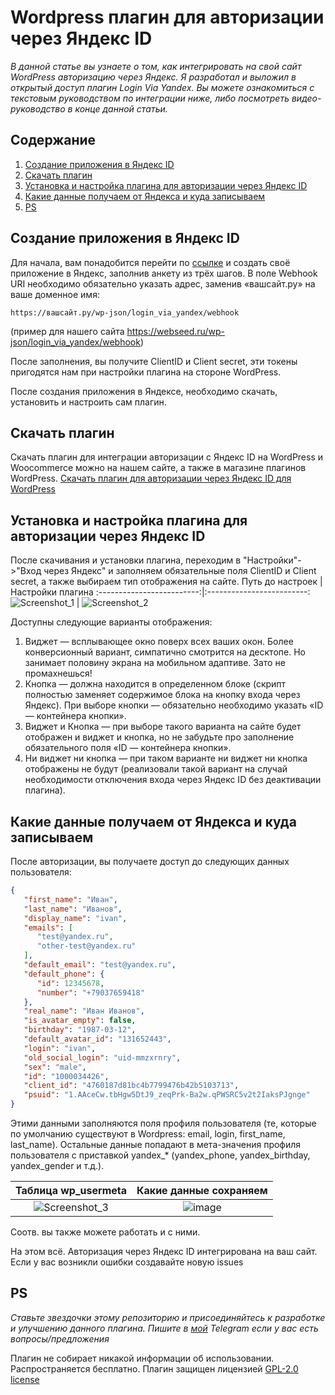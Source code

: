 # Wordpress плагин для авторизации через Яндекс  ID

*В данной статье вы узнаете о том, как интегрировать на свой сайт WordPress авторизацию через Яндекс. Я разработал и выложил в открытый доступ плагин Login Via Yandex. Вы можете ознакомиться с текстовым руководством по интеграции ниже, либо посмотреть видео-руководство в конце данной статьи.*

## Содержание
1. [Создание приложения в Яндекс ID](#создание-приложения-в-яндекс-id)
2. [Скачать плагин](#скачать-плагин)
3. [Установка и настройка плагина для авторизации через Яндекс ID](#установка-и-настройка-плагина-для-авторизации-через-яндекс-id)
4. [Какие данные получаем от Яндекса и куда записываем](#какие-данные-получаем-от-яндекса-и-куда-записываем)
5. [PS](#ps)

## Создание приложения в Яндекс ID
Для начала, вам понадобится перейти по [ссылке](https://oauth.yandex.ru/client/new/id/) и создать своё приложение в Яндекс, заполнив анкету из трёх шагов. В поле Webhook URI необходимо обязательно указать адрес, заменив «вашсайт.ру» на ваше доменное имя:
```text
https://вашсайт.ру/wp-json/login_via_yandex/webhook
```
(пример для нашего сайта https://webseed.ru/wp-json/login_via_yandex/webhook)

После заполнения, вы получите ClientID и Client secret, эти токены пригодятся нам при настройки плагина на стороне WordPress.

После создания приложения в Яндексе, необходимо скачать, установить и настроить сам плагин.
## Скачать плагин
Скачать плагин для интеграции авторизации с Яндекс ID на WordPress и Woocommerce можно на нашем сайте, а также в магазине плагинов WordPress.
[Скачать плагин для авторизации через Яндекс ID для WordPress](https://webseed.ru/blog/wordpress-plagin-dlya-avtorizaczii-cherez-yandeks-id)

## Установка и настройка плагина для авторизации через Яндекс ID
После скачивания и установки плагина, переходим в "Настройки"->"Вход через Яндекс" и заполняем обязательные поля ClientID и Client secret, а также выбираем тип отображения на сайте. 
Путь до настроек             |  Настройки плагина
:-------------------------:|:-------------------------:
![Screenshot_1](https://github.com/user-attachments/assets/d518b4eb-4781-413b-8447-8e40d14fc989) | ![Screenshot_2](https://github.com/user-attachments/assets/baf28dea-21d1-4399-b986-9a8102770df5)


Доступны следующие варианты отображения:
1. Виджет — всплывающее окно поверх всех ваших окон. Более конверсионный вариант, симпатично смотрится на десктопе. Но занимает половину экрана на мобильном адаптиве. Зато не промахнешься!
2. Кнопка — должна находится в определенном блоке (скрипт полностью заменяет содержимое блока на кнопку входа через Яндекс). При выборе кнопки — обязательно необходимо указать «ID — контейнера кнопки».
3. Виджет и Кнопка — при выборе такого варианта на сайте будет отображен и виджет и кнопка, но не забудьте про заполнение обязательного поля «ID — контейнера кнопки».
4. Ни виджет ни кнопка — при таком варианте ни виджет ни кнопка отображены не будут (реализовали такой вариант на случай необходимости отключения входа через Яндекс ID без деактивации плагина).


## Какие данные получаем от Яндекса и куда записываем
После авторизации, вы получаете доступ до следующих данных пользователя:
```json
{
   "first_name": "Иван",
   "last_name": "Иванов",
   "display_name": "ivan",
   "emails": [
      "test@yandex.ru",
      "other-test@yandex.ru"
   ],
   "default_email": "test@yandex.ru",
   "default_phone": {
      "id": 12345678,
      "number": "+79037659418"
   },
   "real_name": "Иван Иванов",
   "is_avatar_empty": false,
   "birthday": "1987-03-12",
   "default_avatar_id": "131652443",
   "login": "ivan",
   "old_social_login": "uid-mmzxrnry",
   "sex": "male",
   "id": "1000034426",
   "client_id": "4760187d81bc4b7799476b42b5103713",
   "psuid": "1.AAceCw.tbHgw5DtJ9_zeqPrk-Ba2w.qPWSRC5v2t2IaksPJgnge"
}
```
Этими данными заполняются поля профиля пользователя (те, которые по умолчанию существуют в Wordpress: email, login, first_name, last_name). Остальные данные попадают в мета-значения профиля пользователя с приставкой yandex_* (yandex_phone, yandex_birthday, yandex_gender и т.д.).

Таблица wp_usermeta             | Какие данные сохраняем
:-------------------------:|:-------------------------:
![Screenshot_3](https://github.com/user-attachments/assets/afe6849c-f67a-49dc-8790-d619da2968f3) | ![image](https://github.com/user-attachments/assets/f8fc51c7-1303-437e-92a7-61474dc037b2)




Соотв. вы также можете работать и с ними.

На этом всё. Авторизация через Яндекс ID интегрирована на ваш сайт. Если у вас возникли ошибки создавайте новую issues

## PS
*Ставьте звездочки этому репозиторию и присоединяйтесь к разработке и улучшению данного плагина. Пишите в [мой](https://t.me/dllpl) Telegram если у вас есть вопросы/предложения*

Плагин не собирает никакой информации об использовании. Распространяется бесплатно. Плагин защищен лицензией [GPL-2.0 license](https://github.com/dllpl/login-via-yandex-wp?tab=GPL-2.0-1-ov-file)
